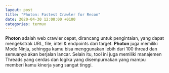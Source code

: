 ```yaml
---
layout: post
title: "Photon: Fastest Crawler for Recon"
date: 2020-04-30 12:00:00 +0100
categories: termux
---
```


**Photon** adalah web crawler cepat, dirancang untuk pengintaian, yang dapat mengekstrak URL, file, intel & endpoints dari target.
**Photon** juga memiliki Mode Ninja, sehingga kamu bisa menggunakan lebih dari 100 thread dan semuanya akan berjalan lancar.
Selain itu, tool ini juga memiliki manajemen Threads yang cerdas dan logika yang disempurnakan yang mampu memberi kamu kinerja yang sangat tinggi.

